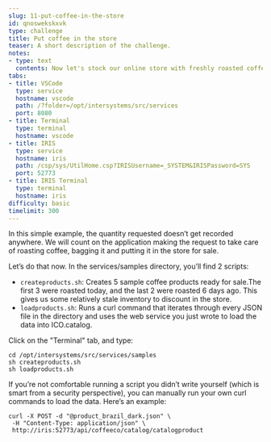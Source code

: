 ```yaml
---
slug: 11-put-coffee-in-the-store
id: qnoswekskxvk
type: challenge
title: Put coffee in the store
teaser: A short description of the challenge.
notes:
- type: text
  contents: Now let's stock our online store with freshly roasted coffee!
tabs:
- title: VSCode
  type: service
  hostname: vscode
  path: /?folder=/opt/intersystems/src/services
  port: 8080
- title: Terminal
  type: terminal
  hostname: vscode
- title: IRIS
  type: service
  hostname: iris
  path: /csp/sys/UtilHome.csp?IRISUsername=_SYSTEM&IRISPassword=SYS
  port: 52773
- title: IRIS Terminal
  type: terminal
  hostname: iris
difficulty: basic
timelimit: 300
---
```

In this simple example, the quantity requested doesn’t get recorded anywhere.
We will count on the application making the request to take care of roasting coffee, bagging it and putting it in the store for sale.

Let’s do that now. In the services/samples directory, you’ll find 2 scripts:

* `createproducts.sh`: Creates 5 sample coffee products ready for sale.The first 3 were roasted today,
and the last 2 were roasted 6 days ago. This gives us some relatively stale inventory to discount in the store.
* `loadproducts.sh`: Runs a curl command that iterates through every JSON file in the directory and uses the web
service you just wrote to load the data into ICO.catalog.

Click on the "Terminal" tab, and type:

```
cd /opt/intersystems/src/services/samples
sh createproducts.sh
sh loadproducts.sh
```

If you’re not comfortable running a script you didn’t write yourself (which is smart from a security perspective),
you can manually run your own curl commands to load the data. Here’s an example:

```
curl -X POST -d "@product_brazil_dark.json" \
 -H "Content-Type: application/json" \
 http://iris:52773/api/coffeeco/catalog/catalogproduct
```